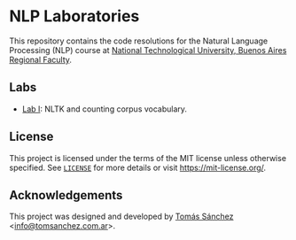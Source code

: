 # NLP Laboratories

This repository contains the code resolutions for the Natural Language Processing (NLP) course
at [National Technological University, Buenos Aires Regional Faculty](https://www.frba.utn.edu.ar/).

## Labs

* [Lab I](lab-1.ipynb): NLTK and counting corpus vocabulary.

## License

This project is licensed under the terms of the MIT license unless otherwise specified. See [`LICENSE`](LICENSE) for
more details or visit https://mit-license.org/.

## Acknowledgements

This project was designed and developed
by [Tomás Sánchez](https://tomsanchez.com.ar/about/) <[info@tomsanchez.com.ar](mailto:info@tomsanchez.com.ar)>.
